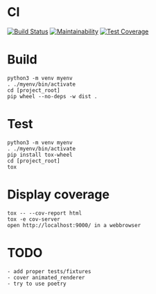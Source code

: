 # CI

[![Build Status](https://travis-ci.com/cfroehli/clusterizator.svg?branch=master)](https://travis-ci.com/cfroehli/clusterizator)
[![Maintainability](https://api.codeclimate.com/v1/badges/a399a2c8b01b1815a65e/maintainability)](https://codeclimate.com/github/cfroehli/clusterizator/maintainability)
[![Test Coverage](https://api.codeclimate.com/v1/badges/a399a2c8b01b1815a65e/test_coverage)](https://codeclimate.com/github/cfroehli/clusterizator/test_coverage)

# Build
    python3 -m venv myenv
    . ./myenv/bin/activate
    cd [project_root]
    pip wheel --no-deps -w dist .

# Test
    python3 -m venv myenv
    . ./myenv/bin/activate
    pip install tox-wheel
    cd [project_root]
    tox

# Display coverage
    tox -- --cov-report html
    tox -e cov-server
    open http://localhost:9000/ in a webbrowser

# TODO
    - add proper tests/fixtures
    - cover animated_renderer
    - try to use poetry
